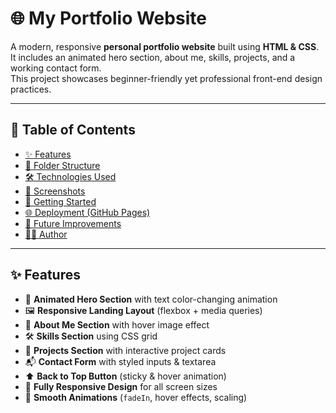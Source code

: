 
# 🌐 My Portfolio Website

A modern, responsive **personal portfolio website** built using **HTML & CSS**.  
It includes an animated hero section, about me, skills, projects, and a working contact form.  
This project showcases beginner-friendly yet professional front-end design practices.

---

## 📌 Table of Contents
- [✨ Features](#-features)
- [📂 Folder Structure](#-folder-structure)
- [🛠 Technologies Used](#-technologies-used)
- [📸 Screenshots](#-screenshots)
- [🚀 Getting Started](#-getting-started)
- [🌐 Deployment (GitHub Pages)](#-deployment-github-pages)
- [🎯 Future Improvements](#-future-improvements)
- [👨‍💻 Author](#-author)

---

## ✨ Features
- 🎨 **Animated Hero Section** with text color-changing animation
- 🖼 **Responsive Landing Layout** (flexbox + media queries)
- 👤 **About Me Section** with hover image effect
- 🛠 **Skills Section** using CSS grid
- 📂 **Projects Section** with interactive project cards
- 📬 **Contact Form** with styled inputs & textarea
- ⬆ **Back to Top Button** (sticky & hover animation)
- 📱 **Fully Responsive Design** for all screen sizes
- 🌟 **Smooth Animations** (`fadeIn`, hover effects, scaling)
